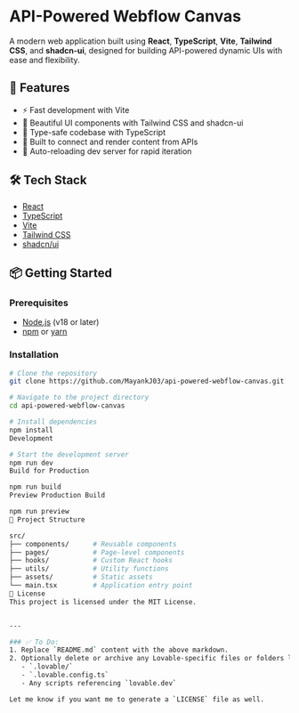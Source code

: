 # API-Powered Webflow Canvas

A modern web application built using **React**, **TypeScript**, **Vite**, **Tailwind CSS**, and **shadcn-ui**, designed for building API-powered dynamic UIs with ease and flexibility.

## 🚀 Features

- ⚡ Fast development with Vite
- 🎨 Beautiful UI components with Tailwind CSS and shadcn-ui
- 🧠 Type-safe codebase with TypeScript
- 🔌 Built to connect and render content from APIs
- 🔁 Auto-reloading dev server for rapid iteration

## 🛠 Tech Stack

- [React](https://reactjs.org/)
- [TypeScript](https://www.typescriptlang.org/)
- [Vite](https://vitejs.dev/)
- [Tailwind CSS](https://tailwindcss.com/)
- [shadcn/ui](https://ui.shadcn.com/)

## 📦 Getting Started

### Prerequisites

- [Node.js](https://nodejs.org/) (v18 or later)
- [npm](https://www.npmjs.com/) or [yarn](https://yarnpkg.com/)

### Installation

```bash
# Clone the repository
git clone https://github.com/MayankJ03/api-powered-webflow-canvas.git

# Navigate to the project directory
cd api-powered-webflow-canvas

# Install dependencies
npm install
Development

# Start the development server
npm run dev
Build for Production

npm run build
Preview Production Build

npm run preview
📁 Project Structure

src/
├── components/      # Reusable components
├── pages/           # Page-level components
├── hooks/           # Custom React hooks
├── utils/           # Utility functions
├── assets/          # Static assets
└── main.tsx         # Application entry point
📄 License
This project is licensed under the MIT License.


---

### ✅ To Do:
1. Replace `README.md` content with the above markdown.
2. Optionally delete or archive any Lovable-specific files or folders like:
   - `.lovable/`
   - `.lovable.config.ts`
   - Any scripts referencing `lovable.dev`

Let me know if you want me to generate a `LICENSE` file as well.
